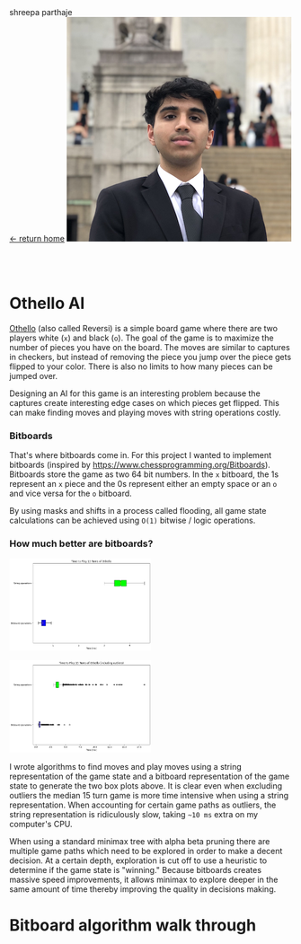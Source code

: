 <link rel="stylesheet" href="../../styles/md.css">
<div id="title">shreepa parthaje</div>
<a id="return" href="../../index.html">&#8592; return home</a>
<img id="profile" src="../../img/landing/profile.png"/>
<br/><br/><br/><br/>

# Othello AI

[Othello](https://en.wikipedia.org/wiki/Reversi) (also called Reversi) is a simple board game where there are two players white (`x`) and black (`o`). The goal of the game is to maximize the number of pieces you have on the board. The moves are similar to captures in checkers, but instead of removing the piece you jump over the piece gets flipped to your color. There is also no limits to how many pieces can be jumped over. 

Designing an AI for this game is an interesting problem because the captures create interesting edge cases on which pieces get flipped. This can make finding moves and playing moves with string operations costly. 

### Bitboards
That's where bitboards come in. For this project I wanted to implement bitboards (inspired by https://www.chessprogramming.org/Bitboards). Bitboards store the game as two 64 bit numbers. In the `x` bitboard, the 1s represent an `x` piece and the 0s represent either an empty space or an `o` and vice versa for the `o` bitboard. 

By using masks and shifts in a process called flooding, all game state calculations can be achieved using `O(1)` bitwise / logic operations. 

### How much better are bitboards?

<div class="container">

<div style="width: 50%">

![](../../img/g/othello/graph.png)

</div>
<div style="width: 50%">

![](../../img/g/othello/graph2.png)

</div>

</div>

I wrote algorithms to find moves and play moves using a string representation of the game state and a bitboard representation of the game state to generate the two box plots above. It is clear even when excluding outliers the median 15 turn game is more time intensive when using a string representation. When accounting for certain game paths as outliers, the string representation is ridiculously slow, taking `~10 ms` extra on my computer's CPU. 

When using a standard minimax tree with alpha beta pruning there are multiple game paths which need to be explored in order to make a decent decision. At a certain depth, exploration is cut off to use a heuristic to determine if the game state is "winning." Because bitboards creates massive speed improvements, it allows minimax to explore deeper in the same amount of time thereby improving the quality in decisions making. 

# Bitboard algorithm walk through

<script src="https://gist.github.com/sparthaje/0705000cc29cd704e9a13577d5491304.js"></script>
